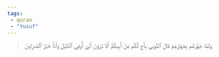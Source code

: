 ```yaml
---
tags: 
 - quran 
 - "Yusuf"
---
```


> وَلَمَّا جَهَّزَهُم بِجَهَازِهِمۡ قَالَ ٱئۡتُونِي بِأَخٖ لَّكُم مِّنۡ أَبِيكُمۡۚ أَلَا تَرَوۡنَ أَنِّيٓ أُوفِي ٱلۡكَيۡلَ وَأَنَا۠ خَيۡرُ ٱلۡمُنزِلِينَ
